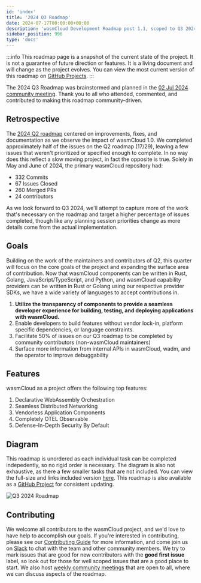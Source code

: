 ```yaml
---
id: 'index'
title: '2024 Q3 Roadmap'
date: 2024-07-17T00:00:00+00:00
description: 'wasmCloud Development Roadmap post 1.1, scoped to Q3 2024'
sidebar_position: 996
type: 'docs'
---
```


:::info
This roadmap page is a snapshot of the current state of the project. It is not a guarantee of future direction or features. It is a living document and will change as the project evolves. You can view the most current version of this roadmap on [GitHub Projects](https://github.com/orgs/wasmCloud/projects/7/views/3).
:::

The 2024 Q3 Roadmap was brainstormed and planned in the [02 Jul 2024 community meeting](/community/2024/07/02/community-meeting). Thank you to all who attended, commented, and contributed to making this roadmap community-driven.

## Retrospective

The [2024 Q2 roadmap](./2024-q2.md) centered on improvements, fixes, and documentation as we observe the impact of wasmCloud 1.0. We completed approximately half of the issues on the Q2 roadmap (17/29), leaving a few issues that weren't prioritized or specified enough to complete. In no way does this reflect a slow moving project, in fact the opposite is true. Solely in May and June of 2024, the primary wasmCloud repository had:

- 332 Commits
- 67 Issues Closed
- 260 Merged PRs
- 24 contributors

As we look forward to Q3 2024, we'll attempt to capture more of the work that's necessary on the roadmap and target a higher percentage of issues completed, though like any planning session priorities change as more details come from the actual implementation.

## Goals

Building on the work of the maintainers and contributors of Q2, this quarter will focus on the core goals of the project and expanding the surface area of contribution. Now that wasmCloud components can be written in Rust, Golang, JavaScript/TypeScript, and Python, and wasmCloud capability providers can be written in Rust or Golang using our respective provider SDKs, we have a wide variety of languages to accept contributions in.

1. **Utilize the transparency of components to provide a seamless developer experience for building, testing, and deploying applications with wasmCloud.**
1. Enable developers to build features without vendor lock-in, platform specific dependencies, or language constraints.
1. Facilitate 50% of issues on our Q3 roadmap to be completed by community contributors (non-wasmCloud maintainers)
1. Surface more information from internal APIs in wasmCloud, wadm, and the operator to improve debuggability

## Features

wasmCloud as a project offers the following top features:

1. Declarative WebAssembly Orchestration
1. Seamless Distributed Networking
1. Vendorless Application Components
1. Completely OTEL Observable
1. Defense-In-Depth Security By Default

## Diagram

This roadmap is unordered as each individual task can be completed indepedently, so no rigid order is necessary. The diagram is also not exhaustive, as there a few smaller tasks that are not included. You can view the full-size and links included version [here](https://excalidraw.com/#json=tAg5TkgH6bvrrq76YGEDb,MERSFwVkfKrrnEk6IXRh4g). This roadmap is also available as a [GitHub Project](https://github.com/orgs/wasmCloud/projects/7/views/11) for consistent updating.

![Q3 2024 Roadmap](/img/2024q3roadmap.png)

## Contributing

We welcome all contributors to the wasmCloud project, and we'd love to have help to accomplish our goals. If you're interested in contributing, please see our [Contributing Guide](https://github.com/wasmCloud/wasmCloud/blob/main/CONTRIBUTING.md) for more information, and come join us on [Slack](https://slack.wasmcloud.com) to chat with the team and other community members. We try to mark issues that are good for new contributors with the **good first issue** label, so look out for those for well scoped issues that are a good place to start. We also host [weekly community meetings](https://calendar.google.com/calendar/u/0/embed?src=c_6cm5hud8evuns4pe5ggu3h9qrs@group.calendar.google.com) that are open to all, where we can discuss aspects of the roadmap.
